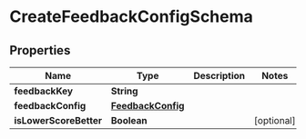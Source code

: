 

# CreateFeedbackConfigSchema


## Properties

| Name | Type | Description | Notes |
|------------ | ------------- | ------------- | -------------|
|**feedbackKey** | **String** |  |  |
|**feedbackConfig** | [**FeedbackConfig**](FeedbackConfig.md) |  |  |
|**isLowerScoreBetter** | **Boolean** |  |  [optional] |



